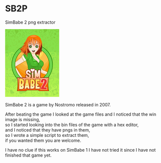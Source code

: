 # SB2P
SimBabe 2 png extractor

![game logo](promo/s.png)

SimBabe 2 is a game by Nostromo released in 2007.


After beating the game I looked at the game files and I noticed that the win image is missing,<br>
so I started looking into the bin files of the game with a hex editor,<br>
and I noticed that they have pngs in them,<br>
so I wrote a simple script to extract them,<br>
if you wanted them you are welcome.

I have no clue if this works on SimBabe 1 I have not tried it since I have not finished that game yet.
